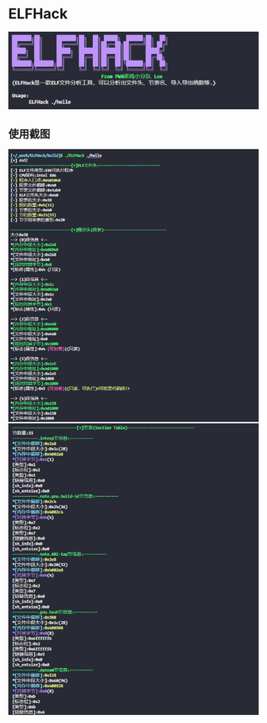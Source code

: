 # ELFHack
![avatar](./assets/0.png)   

## 使用截图
![avatar](./assets/1.png)  
![avatar](./assets/2.png)  
